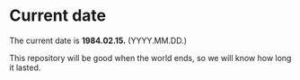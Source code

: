 # Current date

The current date is **1984.02.15.** (YYYY.MM.DD.)

This repository will be good when the world ends, so we will know how long it lasted.